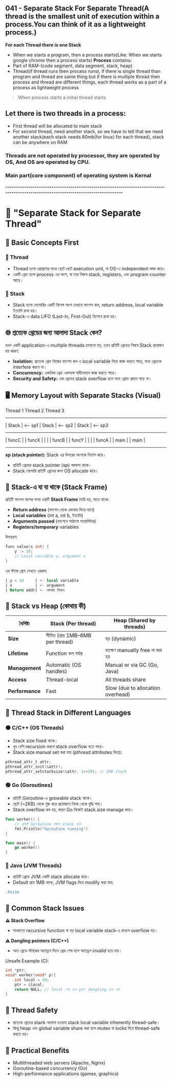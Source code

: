 ## 041 - Separate Stack For Separate Thread(A thread is the smallest unit of execution within a process.You can think of it as a lightweight process.)

**For each Thread there is one Stack**

- When we starts a program, then a process starts(Like: When we starts google chrome then a process starts)
  **Process** contains:
- Part of RAM-(code segment, data segment, stack, heap)
- Thread(if thread runs then process runs), if there is single thread than program and thread are same thing but if there is multiple thread then process and thread are different things, each thread works as a part of a process as lightweight process

> When process starts a initial thread starts <br>

## Let there is two threads in a process:

- First thread will be allocated to main stack
- For second thread, need another stack, so we have to tell that we need another stack(each stack needs 80mb(for linux) for each thread), stack can be anywhere on RAM

### Threads are not operated by processor, they are operated by OS, And OS are operated by CPU.

### Main part(core component) of operating system is Kernal

**------------------------------------------------------------------------------------------------------------------------------------**

# 🧵 "Separate Stack for Separate Thread"

## 📌 Basic Concepts First

### 🔹 Thread

- Thread হলো প্রোগ্রামের মধ্যে ছোট ছোট execution unit, যা OS-এ independent কাজ করে।
- একটি থ্রেড হলো process এর অংশ, যা তার নিজস্ব stack, registers, এবং program counter আছে।

### 🔹 Stack

- Stack হলো মেমোরির একটি বিশেষ অংশ যেখানে ফাংশন কল, return address, local variable ইত্যাদি রাখা হয়।
- Stack-এ data LIFO (Last-In, First-Out) হিসেবে রাখা হয়।

## 🌐 প্রত্যেক থ্রেডের জন্য আলাদা Stack কেন?

যখন একটি application-এ multiple threads চালানো হয়, তখন প্রতিটি থ্রেডের নিজস্ব Stack প্রয়োজন হয় কারণ:

- **Isolation:** প্রত্যেক থ্রেড নিজের ফাংশন কল ও local variable নিয়ে কাজ করতে পারে, অন্য থ্রেডকে interfere করবে না।
- **Concurrency:** একাধিক থ্রেড একসঙ্গে স্বাধীনভাবে কাজ করতে পারে।
- **Security and Safety:** এক থ্রেডের stack overflow হলে অন্য থ্রেডে প্রভাব পড়ে না।

## 🖥️ Memory Layout with Separate Stacks (Visual)

Thread 1 Thread 2 Thread 3

---

| Stack | <-- sp1 | Stack | <-- sp2 | Stack | <-- sp3

---

| funcC | | funcX | | |
| funcB | | funcY | | |
| funcA | | main | | main |

---

**sp (stack pointer):** Stack এর উপরের অংশকে নির্দেশ করে।

- প্রতিটি থ্রেডের stack pointer (sp) আলাদা থাকে।
- Stack মেমোরি প্রতিটি থ্রেডের জন্য OS allocate করে।

## 🚧 Stack-এ যা যা থাকে (Stack Frame)
প্রতিটি ফাংশন কলের সময় একটি **Stack Frame** তৈরি হয়, যাতে থাকে:

- **Return address** (ফাংশন থেকে কোথায় ফিরে যাবে)
- **Local variables** (int a, int b, ইত্যাদি)
- **Arguments passed** (ফাংশনে পাঠানো প্যারামিটার)
- **Registers/temporary** variables

উদাহরণ:
```c
func value(x int) {
    y := 10;
    // Local variable y, argument x
}
```
এর স্ট্যাক ফ্রেম দেখতে এরকম:

```sql
| y = 10     | <- local variable
| x          | <- argument
| Return addr| <- কোথায় ফিরবে
```

## 🌟 Stack vs Heap (কোথায় কী)

| বৈশিষ্ট্য        | Stack (Per thread)                          | Heap (Shared by threads)                     |
|------------------|---------------------------------------------|----------------------------------------------|
| **Size**         | সীমিত (প্রায় 1MB–8MB per thread)             | বড় (dynamic)                                 |
| **Lifetime**     | Function কল পর্যন্ত                          | যতক্ষণ manually free না করা হয়              |
| **Management**   | Automatic (OS handles)                       | Manual or via GC (Go, Java)                  |
| **Access**       | Thread-local                                 | All threads share                            |
| **Performance**  | Fast                                         | Slow (due to allocation overhead)            |


## 🔄 Thread Stack in Different Languages
### 🟠 C/C++ (OS Threads)

- Stack size fixed থাকে।
- খুব বেশি recursion করলে stack overflow হতে পারে।
- Stack size manual set করা যায় (pthread attributes দিয়ে):

```c
pthread_attr_t attr;
pthread_attr_init(&attr);
pthread_attr_setstacksize(&attr, 1<<20); // 1MB stack
```

### 🟢 Go (Goroutines)

- প্রতিটি Goroutine-এ growable stack থাকে।
- ছোট (~2KB) থেকে শুরু করে প্রয়োজনে নিজে থেকে বৃদ্ধি পায়।
- Stack overflow কম হয়, কারণ Go নিজেই stack size manage করে।

```go
func worker() {
    // প্রতিটি Goroutine নিজস্ব stack পাবে
    fmt.Println("Goroutine running")
}

func main() {
    go worker()
}
```

### 🔵 Java (JVM Threads)

- প্রতিটি থ্রেডে JVM একটি stack allocate করে।
- Default প্রায় 1MB থাকে, JVM flags দিয়ে modify করা যায়:

```diff
-Xss1m
```

## 🚩 Common Stack Issues
**⚠️ Stack Overflow**
- সাধারণত recursive function বা বড় local variable stack-এ রাখলে overflow হয়।

**⚠️ Dangling pointers (C/C++)**
- অন্য থ্রেডে স্ট্যাকের অ্যাড্রেস দিলে থ্রেড শেষ হলে অ্যাড্রেস invalid হয়ে যায়।

Unsafe Example (C):
```c
int *ptr;
void* worker(void* p){
    int local = 10;
    ptr = &local;
    return NULL; // local শেষ হলে ptr dangling হয়ে যায়
}
```

## 🚨 Thread Safety
- প্রত্যেক থ্রেডের stack আলাদা হওয়ায় stack local variable inherently thread-safe।
- কিন্তু heap এবং global variable share করা হলে mutex বা locks দিয়ে thread-safe করতে হয়।

## 🎯 Practical Benefits
- Multithreaded web servers (Apache, Nginx)
- Goroutine-based concurrency (Go)
- High-performance applications (games, graphics)
